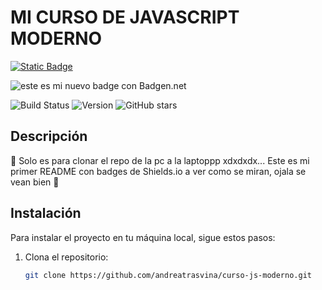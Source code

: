 # MI CURSO DE JAVASCRIPT MODERNO

[![Static Badge](https://img.shields.io/badge/Mi%20primer%20badge-Creado%20por%20mi%20misma%20jiji-%23ffb9dc?style=plastic&logo=github&logoColor=%23ffb9dc&labelColor=%23ffffff)](https://github.com/andreatrasvina)

![este es mi nuevo badge con Badgen.net](https://badgen.net/#static/%F0%9F%A7%BD/hola%20esponga/fff198?labelColor=ffffff)


![Build Status](https://img.shields.io/badge/build-passing-brightgreen)
![Version](https://img.shields.io/badge/version-1.0.0-blue)
![GitHub stars](https://img.shields.io/github/stars/usuario/repo?style=social)

## Descripción

🌷 Solo es para clonar el repo de la pc a la laptoppp xdxdxdx... Este es mi primer README con badges de Shields.io a ver como se miran, ojala se vean bien 🌷

## Instalación

Para instalar el proyecto en tu máquina local, sigue estos pasos:

1. Clona el repositorio:
   ```bash
   git clone https://github.com/andreatrasvina/curso-js-moderno.git
